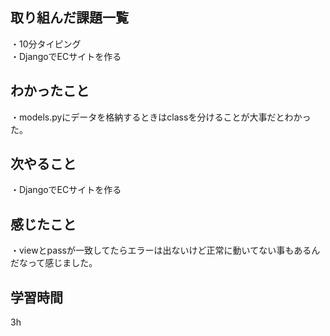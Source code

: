 ## 取り組んだ課題一覧
・10分タイピング
<br>・DjangoでECサイトを作る
## わかったこと
・models.pyにデータを格納するときはclassを分けることが大事だとわかった。
## 次やること
・DjangoでECサイトを作る

## 感じたこと
・viewとpassが一致してたらエラーは出ないけど正常に動いてない事もあるんだなって感じました。
## 学習時間
3h
